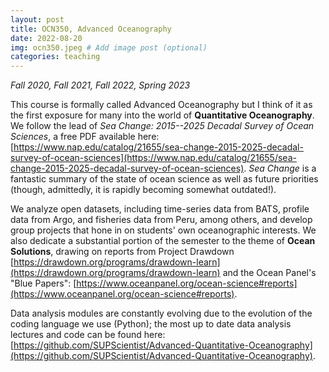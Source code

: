```yaml
---
layout: post
title: OCN350, Advanced Oceanography
date: 2022-08-20
img: ocn350.jpeg # Add image post (optional)
categories: teaching
---
```


*Fall 2020, Fall 2021, Fall 2022, Spring 2023*

This course is formally called Advanced Oceanography but I think of it as the first exposure for many into the world of **Quantitative Oceanography**. We follow the lead of *Sea Change: 2015--2025 Decadal Survey of Ocean Sciences*, a free PDF available here: [https://www.nap.edu/catalog/21655/sea-change-2015-2025-decadal-survey-of-ocean-sciences](https://www.nap.edu/catalog/21655/sea-change-2015-2025-decadal-survey-of-ocean-sciences). *Sea Change* is a fantastic summary of the state of ocean science as well as future priorities (though, admittedly, it is rapidly becoming somewhat outdated!). 

We analyze open datasets, including time-series data from BATS, profile data from Argo, and fisheries data from Peru, among others, and develop group projects that hone in on students' own oceanographic interests. We also dedicate a substantial portion of the semester to the theme of **Ocean Solutions**, drawing on reports from Project Drawdown [https://drawdown.org/programs/drawdown-learn](https://drawdown.org/programs/drawdown-learn) and the Ocean Panel's "Blue Papers": [https://www.oceanpanel.org/ocean-science#reports](https://www.oceanpanel.org/ocean-science#reports). 

Data analysis modules are constantly evolving due to the evolution of the coding language we use (Python); the most up to date data analysis lectures and code can be found here: [https://github.com/SUPScientist/Advanced-Quantitative-Oceanography](https://github.com/SUPScientist/Advanced-Quantitative-Oceanography).